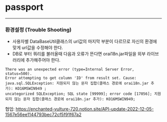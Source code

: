# passport
* * *
### 환경설정 (Trouble Shooting)
+ 사용자별 DataBaseUtil클래스의 url값의 마지막 부분이 다르므로 자신의 환경에 맞게 url값을 수정해야 한다.
+ DB로 부터 쿼리를 불러올때 다음과 오류가 뜬다면 orai18n.jar파일을 외부 라이브러리에 추가해주어야 한다.
```
There was an unexpected error (type=Internal Server Error, status=500).
Error attempting to get column 'ID' from result set. Cause: java.sql.SQLException: 지원되지 않는 문자 집합(클래스 경로에 orai18n.jar 추가): KO16MSWIN949 ;
uncategorized SQLException; SQL state [99999]; error code [17056]; 지원되지 않는 문자 집합(클래스 경로에 orai18n.jar 추가): KO16MSWIN949; 
```

협업: https://enchanted-vulture-720.notion.site/API-update-2022-12-05-1567e56ee1144793bec72cf5f91f67a2
